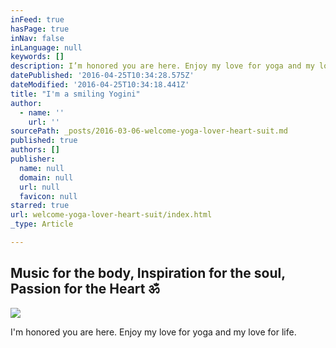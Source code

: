 ```yaml
---
inFeed: true
hasPage: true
inNav: false
inLanguage: null
keywords: []
description: I’m honored you are here. Enjoy my love for yoga and my love for life.
datePublished: '2016-04-25T10:34:28.575Z'
dateModified: '2016-04-25T10:34:18.441Z'
title: "I'm a smiling Yogini"
author:
  - name: ''
    url: ''
sourcePath: _posts/2016-03-06-welcome-yoga-lover-heart-suit.md
published: true
authors: []
publisher:
  name: null
  domain: null
  url: null
  favicon: null
starred: true
url: welcome-yoga-lover-heart-suit/index.html
_type: Article

---
```

## Music for the body, Inspiration for the soul, Passion for the Heart ॐ
![](https://the-grid-user-content.s3-us-west-2.amazonaws.com/b71cb94b-8db8-4b41-9715-967ed642f566.jpg)

I'm honored you are here. Enjoy my love for yoga and my love for life.